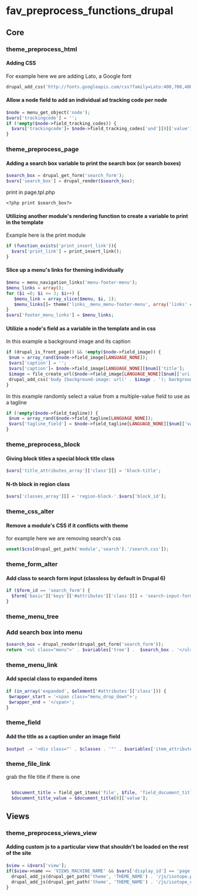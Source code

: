 # fav_preprocess_functions_drupal

## Core
### theme_preprocess_html
#### Adding CSS
For example here we are adding Lato, a Google font
```php
drupal_add_css('http://fonts.googleapis.com/css?family=Lato:400,700,400italic,700italic', array('type' => 'external'));
```
#### Allow a node field to add an individual ad tracking code per node
```php
$node = menu_get_object('node');
$vars['trackingcode'] = '';
if (!empty($node->field_tracking_codes)) {
  $vars['trackingcode']= $node->field_tracking_codes['und'][0]['value'];
}
```

### theme_preprocess_page
#### Adding a search box variable to print the search box (or search boxes)
```php
$search_box = drupal_get_form('search_form');
$vars['search_box'] = drupal_render($search_box);
```
print in page.tpl.php
```
<?php print $search_box?>
```
#### Utilizing another module's rendering function to create a variable to print in the template
Example here is the print module
```php
if (function_exists('print_insert_link')){
  $vars['print_link'] = print_insert_link();
}
```
#### Slice up a menu's links for theming individually
```php
$menu = menu_navigation_links('menu-footer-menu');
$menu_links = array();
for ($i =0; $i <= 3; $i++) {
   $menu_link = array_slice($menu, $i, 1);
   $menu_links[]= theme('links__menu_menu-footer-menu', array('links' => $menu_link));
}
$vars['footer_menu_links'] = $menu_links;
```
#### Utilizie a node's field as a variable in the template and in css
In this example a background image and its caption
```php
if (drupal_is_front_page() && !empty($node->field_image)) {
 $num = array_rand($node->field_image[LANGUAGE_NONE]);
 $vars['caption'] = '';
 $vars['caption']= $node->field_image[LANGUAGE_NONE][$num]['title'];
 $image = file_create_url($node->field_image[LANGUAGE_NONE][$num]['uri']);
 drupal_add_css('body {background-image: url(' . $image . '); background-size: cover; }', array('type' => 'inline'));
}
```
In this example randomly select a value from a multiple-value field to use as a tagline
```php
if (!empty($node->field_tagline)) {
 $num = array_rand($node->field_tagline[LANGUAGE_NONE]);
 $vars['tagline_field'] = $node->field_tagline[LANGUAGE_NONE][$num]['value'];
}
```

### theme_preprocess_block
#### Giving block titles a special block title class
```php
$vars['title_attributes_array']['class'][] = 'block-title';
```
#### N-th block in region class
```php
$vars['classes_array'][] = 'region-block-'.$vars['block_id'];
```
### theme_css_alter
#### Remove a module's CSS if it conflicts with theme
for example here we are removing search's css
```php
unset($css[drupal_get_path('module','search').'/search.css']);
```

### theme_form_alter
#### Add class to search form input (classless by default in Drupal 6)
```php
if ($form_id == 'search_form') {
  $form['basic']['keys']['#attributes']['class'][] = 'search-input-form';
}
```

### theme_menu_tree
### Add search box into menu
```php
$search_box = drupal_render(drupal_get_form('search_form'));
return '<ul class="menu">' . $variables['tree'] .  $search_box . '</ul>';
```
### theme_menu_link
#### Add special class to expanded items
```php
if (in_array('expanded', $element['#attributes']['class'])) {
 $wrapper_start = '<span class="menu_drop_down">';
 $wrapper_end = '</span>';
}
```
### theme_field
#### Add the title as a caption under an image field
```php
$output .= '<div class="' . $classes . '"' . $variables['item_attributes'][$delta] . '>' . drupal_render($item) . $item['#item']['title'] . '</div>';
```

###  theme_file_link
grab the file title if there is one

```php

  $document_title = field_get_items('file', $file, 'field_document_title');
  $document_title_value = $document_title[0]['value'];
```

## Views
### theme_preprocess_views_view
#### Adding custom js to a particular view that shouldn't be loaded on the rest of the site
```php
$view = &$vars['view'];
if($view->name == 'VIEWS_MACHINE_NAME' && $vars['display_id'] == 'page'){
  drupal_add_js(drupal_get_path('theme', 'THEME_NAME') . '/js/isotope.pkgd.min.js');
  drupal_add_js(drupal_get_path('theme', 'THEME_NAME') . '/js/isotope_config.js');
}
```



